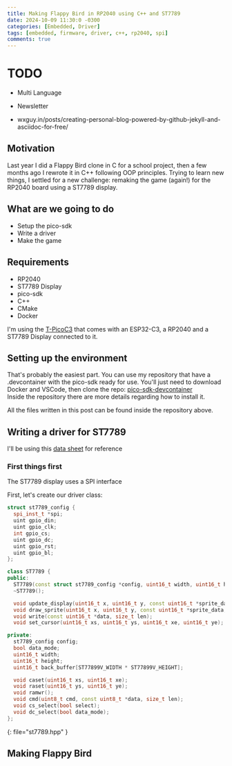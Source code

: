 ```yaml
---
title: Making Flappy Bird in RP2040 using C++ and ST7789
date: 2024-10-09 11:30:0 -0300
categories: [Embedded, Driver]
tags: [embedded, firmware, driver, c++, rp2040, spi]
comments: true
---
```


# TODO

- Multi Language
- Newsletter

- wxguy.in/posts/creating-personal-blog-powered-by-github-jekyll-and-asciidoc-for-free/

## Motivation

Last year I did a Flappy Bird clone in C for a school project, then a few months ago I rewrote it in C++ following OOP principles. Trying to learn new things, I settled for a new challenge: remaking the game (again!) for the RP2040 board using a ST7789 display.

## What are we going to do

- Setup the pico-sdk
- Write a driver
- Make the game

## Requirements

- RP2040 
- ST7789 Display
- pico-sdk
- C++
- CMake
- Docker

I'm using the [T-PicoC3](https://github.com/Xinyuan-LilyGO/T-PicoC3) that comes with an ESP32-C3, a RP2040 and a ST7789 Display connected to it.

## Setting up the environment

That's probably the easiest part. You can use my repository that have a .devcontainer with the pico-sdk ready for use. You'll just need to download Docker and VSCode, then clone the repo: [pico-sdk-devcontainer](https://github.com/joserodriguesjr/pico-sdk-devcontainer) \
Inside the repository there are more details regarding how to install it.

All the files written in this post can be found inside the repository above.

## Writing a driver for ST7789

I'll be using this [data sheet](https://www.buydisplay.com/download/ic/ST7789.pdf) for reference

### First things first

The ST7789 display uses a SPI interface


First, let's create our driver class:
```c++
struct st7789_config {
  spi_inst_t *spi;
  uint gpio_din;
  uint gpio_clk;
  int gpio_cs;
  uint gpio_dc;
  uint gpio_rst;
  uint gpio_bl;
};

class ST7789 {
public:
  ST7789(const struct st7789_config *config, uint16_t width, uint16_t height);
  ~ST7789();

  void update_display(uint16_t x, uint16_t y, const uint16_t *sprite_data, uint16_t sprite_width, uint16_t sprite_height);
  void draw_sprite(uint16_t x, uint16_t y, const uint16_t *sprite_data, uint16_t sprite_width, uint16_t sprite_height);
  void write(const uint16_t *data, size_t len);
  void set_cursor(uint16_t xs, uint16_t ys, uint16_t xe, uint16_t ye);

private:
  st7789_config config;
  bool data_mode;
  uint16_t width;
  uint16_t height;
  uint16_t back_buffer[ST77899V_WIDTH * ST77899V_HEIGHT];

  void caset(uint16_t xs, uint16_t xe);
  void raset(uint16_t ys, uint16_t ye);
  void ramwr();
  void cmd(uint8_t cmd, const uint8_t *data, size_t len);
  void cs_select(bool select);
  void dc_select(bool data_mode);
};
```
{: file="st7789.hpp" }


## Making Flappy Bird


